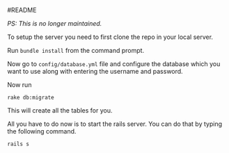 #README

*PS: This is no longer maintained.*

To setup the server you need to first clone the repo in your local server.

Run ```bundle install``` from the command prompt.

Now go to ```config/database.yml``` file and configure the database which you want to use along with entering the username and password.

Now run

```rake db:migrate```

This will create all the tables for you.

All you have to do now is to start the rails server. You can do that by typing the following command.

```rails s```
